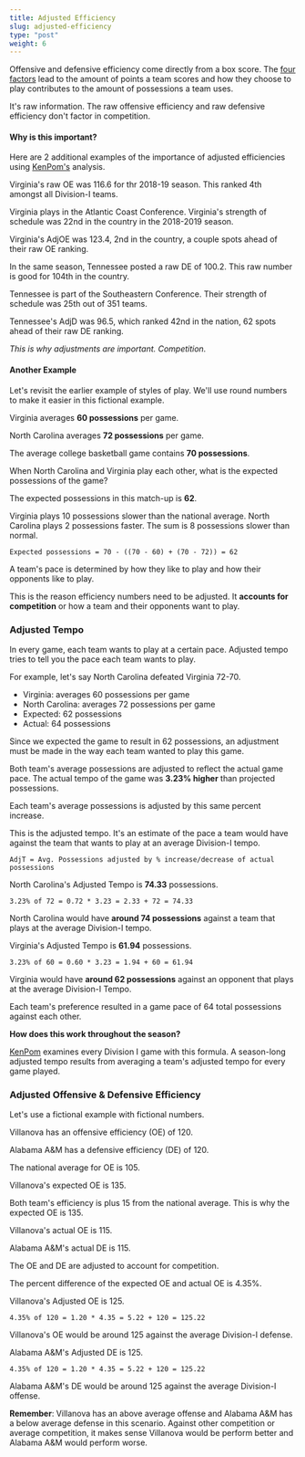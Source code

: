 ```yaml
---
title: Adjusted Efficiency
slug: adjusted-efficiency
type: "post"
weight: 6
---
```


Offensive and defensive efficiency come directly from a box score. The [four factors](/four-factors/intro) lead to the amount of points a team scores and how they choose to play contributes to the amount of possessions a team uses.

It's raw information. The raw offensive efficiency and raw defensive efficiency don't factor in competition.

#### Why is this important?

Here are 2 additional examples of the importance of adjusted efficiencies using [KenPom's](http://kenpom.com/) analysis.

Virginia's raw OE was 116.6 for thr 2018-19 season. This ranked 4th amongst all Division-I teams.

Virginia plays in the Atlantic Coast Conference. Virginia's strength of schedule was 22nd in the country in the 2018-2019 season.

Virginia's AdjOE was 123.4, 2nd in the country, a couple spots ahead of their raw OE ranking.

In the same season, Tennessee posted a raw DE of 100.2. This raw number is good for 104th in the country.

Tennessee is part of the Southeastern Conference. Their strength of schedule was 25th out of 351 teams.

Tennessee's AdjD was 96.5, which ranked 42nd in the nation, 62 spots ahead of their raw DE ranking.

_This is why adjustments are important. Competition._

#### Another Example

Let's revisit the earlier example of styles of play. We'll use round numbers to make it easier in this fictional example.

Virginia averages **60 possessions** per game.

North Carolina averages **72 possessions** per game.

The average college basketball game contains **70 possessions**.

When North Carolina and Virginia play each other, what is the expected possessions of the game?

The expected possessions in this match-up is **62**.

Virginia plays 10 possessions slower than the national average. North Carolina plays 2 possessions faster. The sum is 8 possessions slower than normal.

`Expected possessions = 70 - ((70 - 60) + (70 - 72)) = 62`

A team's pace is determined by how they like to play and how their opponents like to play.

This is the reason efficiency numbers need to be adjusted. It **accounts for competition** or how a team and their opponents want to play.

### Adjusted Tempo

In every game, each team wants to play at a certain pace. Adjusted tempo tries to tell you the pace each team wants to play.

For example, let's say North Carolina defeated Virginia 72-70.

- Virginia: averages 60 possessions per game
- North Carolina: averages 72 possessions per game
- Expected: 62 possessions
- Actual: 64 possessions

Since we expected the game to result in 62 possessions, an adjustment must be made in the way each team wanted to play this game.

Both team's average possessions are adjusted to reflect the actual game pace. The actual tempo of the game was **3.23% higher** than projected possessions.

Each team's average possessions is adjusted by this same percent increase.

This is the adjusted tempo. It's an estimate of the pace a team would have against the team that wants to play at an average Division-I tempo.

`AdjT = Avg. Possessions adjusted by % increase/decrease of actual possessions`

North Carolina's Adjusted Tempo is **74.33** possessions.

`3.23% of 72 = 0.72 * 3.23 = 2.33 + 72 = 74.33`

North Carolina would have **around 74 possessions** against a team that plays at the average Division-I tempo.

Virginia's Adjusted Tempo is **61.94** possessions.

`3.23% of 60 = 0.60 * 3.23 = 1.94 + 60 = 61.94`

Virginia would have **around 62 possessions** against an opponent that plays at the average Division-I Tempo.

Each team's preference resulted in a game pace of 64 total possessions against each other.

**How does this work throughout the season?**

[KenPom](http://kenpom.com/) examines every Division I game with this formula. A season-long adjusted tempo results from averaging a team's adjusted tempo for every game played.

### Adjusted Offensive & Defensive Efficiency

Let's use a fictional example with fictional numbers.

Villanova has an offensive efficiency \(OE\) of 120.

Alabama A&M has a defensive efficiency \(DE\) of 120.

The national average for OE is 105.

Villanova's expected OE is 135.

Both team's efficiency is plus 15 from the national average. This is why the expected OE is 135.

Villanova's actual OE is 115.

Alabama A&M's actual DE is 115.

The OE and DE are adjusted to account for competition.

The percent difference of the expected OE and actual OE is 4.35%.

Villanova's Adjusted OE is 125.

`4.35% of 120 = 1.20 * 4.35 = 5.22 + 120 = 125.22`

Villanova's OE would be around 125 against the average Division-I defense.

Alabama A&M's Adjusted DE is 125.

`4.35% of 120 = 1.20 * 4.35 = 5.22 + 120 = 125.22`

Alabama A&M's DE would be around 125 against the average Division-I offense.

**Remember**: Villanova has an above average offense and Alabama A&M has a below average defense in this scenario. Against other competition or average competition, it makes sense Villanova would be perform better and Alabama A&M would perform worse.


